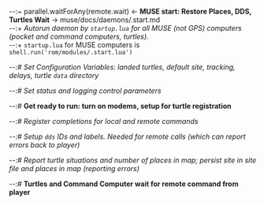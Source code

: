 --:~ parallel.waitForAny(remote.wait) <- **MUSE start: Restore Places, DDS, Turtles Wait** -> muse/docs/daemons/.start.md      
--:+ _Autorun daemon by `startup.lua` for all MUSE (not GPS) computers (pocket and command computers, turtles)._      
--:+ `startup.lua` for MUSE computers is `shell.run('rom/modules/.start.lua')`    

--:# _Set Configuration Variables: landed turtles, default site, tracking, delays, turtle `data` directory_  

--:# _Set status and logging control parameters_  

--:# **Get ready to run: turn on modems, setup for turtle registration**  

--:# _Register completions for local and remote commands_  

--:# _Setup `dds` IDs and labels. Needed for remote calls (which can report errors back to player)_  

--:# _Report turtle situations and number of places in map; persist site in site file and places in map (reporting errors)_  

--:# **Turtles and Command Computer wait for remote command from player**  